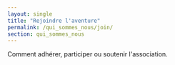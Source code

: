 ```yaml
---
layout: single
title: "Rejoindre l'aventure"
permalink: /qui_sommes_nous/join/
section: qui_sommes_nous
---
```

Comment adhérer, participer ou soutenir l'association.
